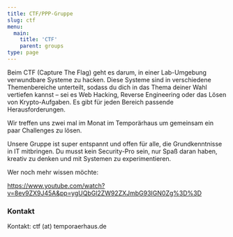 ```yaml
---
title: CTF/PPP-Gruppe
slug: ctf
menu: 
  main:
    title: 'CTF'
    parent: groups
type: page
---
```


Beim CTF (Capture The Flag) geht es darum, in einer Lab-Umgebung verwundbare Systeme zu hacken. Diese Systeme sind in verschiedene Themenbereiche unterteilt, sodass du dich in das Thema deiner Wahl vertiefen kannst – sei es Web Hacking, Reverse Engineering oder das Lösen von Krypto-Aufgaben. Es gibt für jeden Bereich passende Herausforderungen.

Wir treffen uns zwei mal im Monat im Temporärhaus um gemeinsam ein paar Challenges zu lösen.

Unsere Gruppe ist super entspannt und offen für alle, die Grundkenntnisse in IT mitbringen. Du musst kein Security-Pro sein, nur Spaß daran haben, kreativ zu denken und mit Systemen zu experimentieren.

Wer noch mehr wissen möchte:

https://www.youtube.com/watch?v=8ev9ZX9J45A&pp=ygUQbGl2ZW92ZXJmbG93IGN0Zg%3D%3D

### Kontakt 

Kontakt: ctf (at) temporaerhaus.de